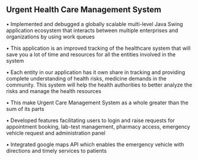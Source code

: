 Urgent Health Care Management System
----------------------------------------

• Implemented and debugged a globally scalable multi-level Java Swing application ecosystem that interacts between multiple enterprises and organizations by using work queues 

• This application is an improved tracking of the healthcare system that will save you a lot of time and resources for all the entities involved in the system

• Each entity in our application has it own share in tracking and providing complete understanding of health risks, medicine demands in the community. This system will help the health authorities to better analyze the risks and manage the health resources

• This make Urgent Care Management System as a whole greater than the sum of its parts

• Developed features facilitating users to login and raise requests for appointment booking, lab-test management, pharmacy access, emergency vehicle request and administration panel 

• Integrated google maps API which enables the emergency vehicle with directions and timely services to patients
